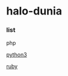# halo-dunia

### list

php

[python3](https://github.com/fedrikaristiyanto/halo-dunia/blob/master/halodunia_python3.py)

[ruby](https://github.com/fedrikaristiyanto/halo-dunia/blob/master/halodunia_ruby.rb)
